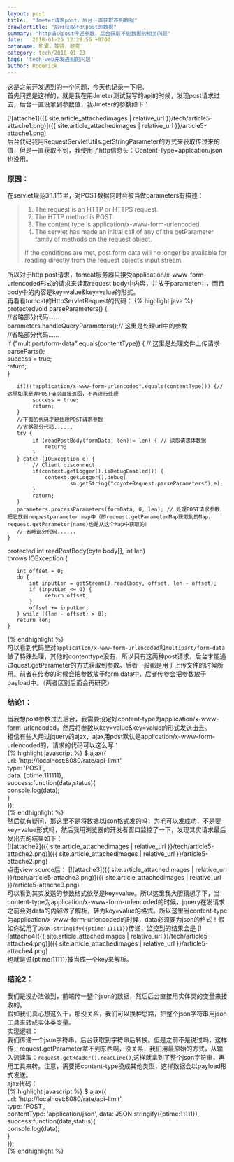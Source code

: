 ```yaml
---
layout: post
title:  "Jmeter请求post，后台一直获取不到数据"
crawlertitle: "后台获取不到post的数据"
summary: "http请求post传递参数，后台获取不到数据的相关问题"
date:   2018-01-25 12:29:56 +0700
cataname: 积累，等待，蜕变
category: tech/2018-01-23
tags: 'tech-web开发遇到的问题'
author: Roderick
---
```

这是之前开发遇到的一个问题，今天也记录一下吧。  
首先问题是这样的，就是我在用Jmeter测试我写的api的时候，发现post请求过去，后台一直没拿到参数值，我Jmeter的参数如下：

[![attache1]({{ site.article_attachedimages | relative_url }}/tech/article5-attache1.png)]({{ site.article_attachedimages | relative_url }}/article5-attache1.png)  
后台代码我用RequestServletUtils.getStringParameter的方式来获取传过来的值，但是一直获取不到，我使用了http信息头：Content-Type=applcation/json也没用。  

### 原因： ###  
在servlet规范3.1.1节里，对POST数据何时会被当做parameters有描述：  
> 1. The request is an HTTP or HTTPS request.  
> 2. The HTTP method is POST.  
> 3. The content type is application/x-www-form-urlencoded.  
> 4. The servlet has made an initial call of any of the getParameter family of methods on the request object.  
> 
> If the conditions are met, post form data will no longer be available for reading directly from the request object’s input stream.

所以对于http post请求，tomcat服务器只接受application/x-www-form-urlencoded形式的请求来读取request body中内容，并放于parameter中，而且body中的内容是key=value&key=value的形式。  
再看看tomcat的HttpServletRequest的代码：
{% highlight java %}
	protectedvoid parseParameters() {   
	   //省略部分代码......  
	   parameters.handleQueryParameters();// 这里是处理url中的参数   
	   //省略部分代码......   
	   if ("multipart/form-data".equals(contentType)) { // 这里是处理文件上传请求   
	        parseParts();   
	        success = true;   
	        return;   
	   }   
	
	   if(!("application/x-www-form-urlencoded".equals(contentType))) {// 这里如果是非POST请求直接返回，不再进行处理   
	        success = true;   
	        return;   
	   }   
	   //下面的代码才是处理POST请求参数   
	   //省略部分代码......   
	   try {   
	        if (readPostBody(formData, len)!= len) { // 读取请求体数据   
	            return;   
	        }   
	   } catch (IOException e) {   
	        // Client disconnect   
	        if(context.getLogger().isDebugEnabled()) {   
	            context.getLogger().debug(   
	                    sm.getString("coyoteRequest.parseParameters"),e);   
	        }   
	        return;   
	   }   
	   parameters.processParameters(formData, 0, len); // 处理POST请求参数，把它放到requestparameter map中（即request.getParameterMap获取到的Map，request.getParameter(name)也是从这个Map中获取的） 
	   // 省略部分代码......   
	}   
    
   protected int readPostBody(byte body[], int len)  
       throws IOException {   
    
       int offset = 0;   
       do {   
           int inputLen = getStream().read(body, offset, len - offset);   
           if (inputLen <= 0) {   
                return offset;   
           }   
           offset += inputLen;   
       } while ((len - offset) > 0);   
       return len;   
    }   
{% endhighlight %}  
可以看到代码里对`application/x-www-form-urlencoded`和`multipart/form-data`做了特殊处理，其他的contenttype没有，所以只有这两种post请求，后台才能通过quest.getParameter的方式获取到参数。后者一般都是用于上传文件的时候所用。前者在传参的时候会把参数放于form data中，后者传参会把参数放于payload中。（两者区别后面会再研究）  

### 结论1： ###
当我想post参数过去后台，我需要设定好content-type为application/x-www-form-urlencoded，然后将参数以key=value&key=value的形式发送出去。  
相信有些人用过jquery的ajax，ajax用post默认是application/x-www-form-urlencoded的，请求的代码可以这么写：  
{% highlight javascript %}
 $.ajax({  
    url: 'http://localhost:8080/rate/api-limit',  
    type: 'POST',  
    data: {ptime:111111},  
    success:function(data,status){  
        console.log(data);  
    }  
 });  
{% endhighlight %}  
然后就有疑问，那这里不是将数据以json格式发的吗，为毛可以发成功，不是要key=value形式吗，然后我用浏览器的开发者窗口监控了一下，发现其实请求最后发出去的结果如下：  
[![attache2]({{ site.article_attachedimages | relative_url }}/tech/article5-attache2.png)]({{ site.article_attachedimages | relative_url }}/article5-attache2.png)  
点击view source后：
[![attache3]({{ site.article_attachedimages | relative_url }}/tech/article5-attache3.png)]({{ site.article_attachedimages | relative_url }}/article5-attache3.png)  
可以看到其实发送的参数格式依然是key=value。所以这里我大胆猜想了下，当content-type为application/x-www-form-urlencoded的时候，jquery在发请求之前会对data的内容做了解析，转为key=value的格式。所以这里当content-type为application/x-www-form-urlencoded的时候，data必须要为json的格式！假如你试用了`JSON.stringify({ptime:11111})`传递，监控到的结果会是
[![attache4]({{ site.article_attachedimages | relative_url }}/tech/article5-attache4.png)]({{ site.article_attachedimages | relative_url }}/article5-attache4.png)   
也就是说{ptime:11111}被当成一个key来解析。 
 
### 结论2： ###
我们是没办法做到，前端传一整个json的数据，然后后台直接用实体类的变量来接收的。  
假如我们真心想这么干，那没关系，我们可以换种思路，把整个json字符串用json工具来转成实体类变量。  
实现逻辑：  
我们传递一个json字符串，后台获取到字符串后转换。但是之前不是说过吗，这样传，request.getParameter拿不到东西啊，没关系，我们用最原始的方式，从输入流读取：`request.getReader().readLine()`,这样就拿到了整个json字符串，再用工具来转。注意，需要把content-type换成其他类型，这样数据会以payload形式发送。   
ajax代码：  
{% highlight javascript %}
 $.ajax({  
    url: 'http://localhost:8080/rate/api-limit',  
    type: 'POST',  
    contentType: 'application/json',
    data: JSON.stringify({ptime:11111}),  
    success:function(data,status){  
        console.log(data);  
    }  
 });  
{% endhighlight %}  